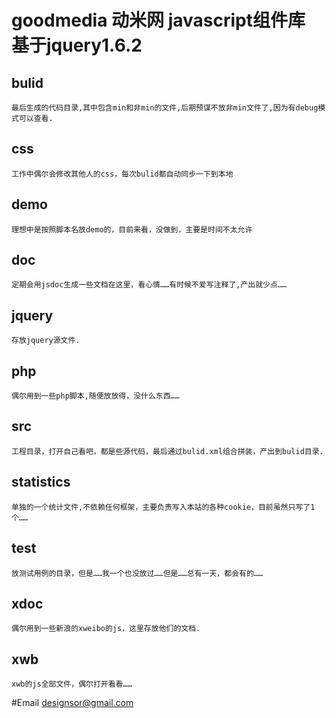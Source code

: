 ﻿goodmedia 动米网 javascript组件库 基于jquery1.6.2
==============================================================
bulid
-----
	最后生成的代码目录,其中包含min和非min的文件,后期预谋不放非min文件了,因为有debug模式可以查看.
css
---
	工作中偶尔会修改其他人的css，每次bulid都自动同步一下到本地
demo
----
	理想中是按照脚本名放demo的，目前来看，没做到，主要是时间不太允许
doc
---
	定期会用jsdoc生成一些文档在这里，看心情……有时候不爱写注释了,产出就少点……
jquery
------
	存放jquery源文件.
php
---
	偶尔用到一些php脚本,随便放放得，没什么东西……
src
---
	工程目录，打开自己看吧，都是些源代码，最后通过bulid.xml组合拼装，产出到bulid目录.
statistics
----------
	单独的一个统计文件,不依赖任何框架，主要负责写入本站的各种cookie，目前虽然只写了1个……
test
----
	放测试用例的目录，但是……我一个也没放过……但是……总有一天，都会有的……
xdoc
----
	偶尔用到一些新浪的xweibo的js，这里存放他们的文档.
xwb
---
	xwb的js全部文件，偶尔打开看看……

#Email
	designsor@gmail.com

